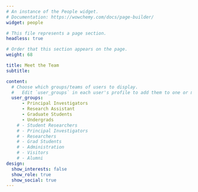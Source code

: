 ```yaml
---
# An instance of the People widget.
# Documentation: https://wowchemy.com/docs/page-builder/
widget: people

# This file represents a page section.
headless: true

# Order that this section appears on the page.
weight: 68

title: Meet the Team
subtitle:

content:
  # Choose which groups/teams of users to display.
  #   Edit `user_groups` in each user's profile to add them to one or more of these groups.
  user_groups:
      - Principal Investigators
      - Research Assistant
      - Graduate Students
      - Undergrads
    # - Student Researchers
    # - Principal Investigators
    # - Researchers
    # - Grad Students
    # - Administration
    # - Visitors
    # - Alumni
design:
  show_interests: false
  show_role: true
  show_social: true
---
```

